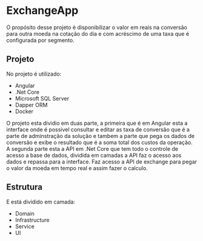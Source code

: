 # ExchangeApp

O propósito desse projeto é disponibilizar o valor em reais na conversão para outra moeda na cotação do dia e com acréscimo de uma taxa que é configurada por segmento. 

## Projeto

No projeto é utilizado:
 - Angular
 - .Net Core
 - Microsoft SQL Server
 - Dapper ORM
 - Docker

O projeto esta dividio em duas parte, a primeira que é em Angular esta a interface onde é possivel consultar e editar as taxa de conversão que é a parte de adminstração da solução e tambem a parte que pega os dados de conversão e exibe o resultado que é a soma total dos custos da operação.
A segunda parte esta a API em .Net Core que tem todo o controle de acesso a base de dados, dividida em camadas a API faz o acesso aos dados e repassa para a interface. Faz acesso a API de exchange para pegar o valor da moeda em tempo real e assim fazer o calculo.

## Estrutura

E está dividido em camada:
  - Domain
  - Infrastructure
  - Service
  - UI

